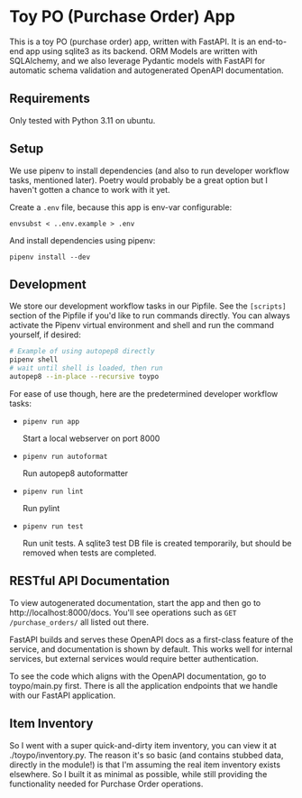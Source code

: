 # Toy PO (Purchase Order) App

This is a toy PO (purchase order) app, written with FastAPI.
It is an end-to-end app using sqlite3 as its backend. ORM Models
are written with SQLAlchemy, and we also leverage Pydantic models
with FastAPI for automatic schema validation and autogenerated
OpenAPI documentation.

## Requirements

Only tested with Python 3.11 on ubuntu.

## Setup

We use pipenv to install dependencies (and also to run
developer workflow tasks, mentioned later). Poetry would
probably be a great option but I haven't gotten a chance to 
work with it yet.

Create a `.env` file, because this app is env-var configurable:
```
envsubst < ..env.example > .env
```

And install dependencies using pipenv:
```
pipenv install --dev
```

## Development

We store our development workflow tasks in our Pipfile. See
the `[scripts]` section of the Pipfile if you'd like to
run commands directly. You can always activate the Pipenv
virtual environment and shell and run the command yourself,
if desired:

```bash
# Example of using autopep8 directly
pipenv shell
# wait until shell is loaded, then run
autopep8 --in-place --recursive toypo
```

For ease of use though, here are the predetermined
developer workflow tasks:

* ```
  pipenv run app
  ```
  Start a local webserver on port 8000
* ```
  pipenv run autoformat
  ```
  Run autopep8 autoformatter
* ```
  pipenv run lint
  ```
  Run pylint
* ```
  pipenv run test
  ```
  Run unit tests. A sqlite3 test DB file is created temporarily,
  but should be removed when tests are completed.

## RESTful API Documentation

To view autogenerated documentation, start the app
and then go to http://localhost:8000/docs. You'll see
operations such as `GET /purchase_orders/` all listed
out there.

FastAPI builds and serves these OpenAPI docs as a
first-class feature of the service, and documentation
is shown by default. This works well for internal services,
but external services would require better authentication.

To see the code which aligns with the OpenAPI documentation,
go to toypo/main.py first. There is all the application
endpoints that we handle with our FastAPI application.

## Item Inventory

So I went with a super quick-and-dirty item inventory,
you can view it at ./toypo/inventory.py. The reason
it's so basic (and contains stubbed data, directly
in the module!) is that I'm assuming the real item
inventory exists elsewhere. So I built it as minimal
as possible, while still providing the functionality needed
for Purchase Order operations.
